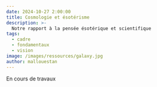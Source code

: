 ```yaml
---
date: 2024-10-27 2:00:00
title: Cosmologie et ésotérisme 
description: >-
  Notre rapport à la pensée ésotérique et scientifique
tags:
  - cadre
  - fondamentaux
  - vision
image: /images/ressources/galaxy.jpg
author: mallouestan
---
```


En cours de travaux